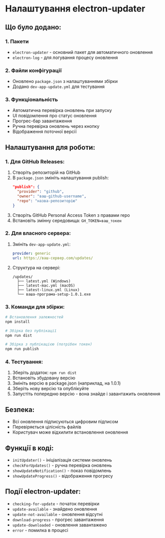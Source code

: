 # Налаштування electron-updater

## Що було додано:

### 1. Пакети
- `electron-updater` - основний пакет для автоматичного оновлення
- `electron-log` - для логування процесу оновлення

### 2. Файли конфігурації
- Оновлено `package.json` з налаштуваннями збірки
- Додано `dev-app-update.yml` для тестування

### 3. Функціональність
- Автоматична перевірка оновлень при запуску
- UI повідомлення про статус оновлення
- Прогрес-бар завантаження
- Ручна перевірка оновлень через кнопку
- Відображення поточної версії

## Налаштування для роботи:

### 1. Для GitHub Releases:
1. Створіть репозиторій на GitHub
2. В `package.json` змініть налаштування publish:
   ```json
   "publish": {
     "provider": "github",
     "owner": "ваш-github-username",
     "repo": "назва-репозиторію"
   }
   ```
3. Створіть GitHub Personal Access Token з правами repo
4. Встановіть змінну середовища: `GH_TOKEN=ваш_токен`

### 2. Для власного сервера:
1. Змініть `dev-app-update.yml`:
   ```yaml
   provider: generic
   url: https://ваш-сервер.com/updates/
   ```
2. Структура на сервері:
   ```
   /updates/
     ├── latest.yml (Windows)
     ├── latest-mac.yml (macOS)
     ├── latest-linux.yml (Linux)
     └── ваша-програма-setup-1.0.1.exe
   ```

### 3. Команди для збірки:
```bash
# Встановлення залежностей
npm install

# Збірка без публікації
npm run dist

# Збірка з публікацією (потрібен токен)
npm run publish
```

### 4. Тестування:
1. Зберіть додаток: `npm run dist`
2. Встановіть збудовану версію
3. Змініть версію в package.json (наприклад, на 1.0.1)
4. Зберіть нову версію та опублікуйте
5. Запустіть попередню версію - вона знайде і завантажить оновлення

## Безпека:
- Всі оновлення підписуються цифровим підписом
- Перевіряється цілісність файлів
- Користувач може відхилити встановлення оновлення

## Функції в коді:
- `initUpdater()` - ініціалізація системи оновлень
- `checkForUpdates()` - ручна перевірка оновлень
- `showUpdateNotification()` - показ повідомлень
- `showUpdateProgress()` - відображення прогресу

## Події electron-updater:
- `checking-for-update` - початок перевірки
- `update-available` - знайдено оновлення
- `update-not-available` - оновлення відсутні
- `download-progress` - прогрес завантаження
- `update-downloaded` - оновлення завантажено
- `error` - помилка в процесі
